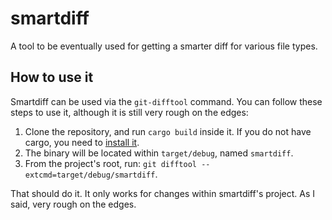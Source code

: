 # smartdiff
A tool to be eventually used for getting a smarter diff for various file types.

## How to use it

Smartdiff can be used via the `git-difftool` command. You can follow these steps to use it,
although it is still very rough on the edges:

1. Clone the repository, and run `cargo build` inside it. If you do not have cargo, you need
to [install it](https://crates.io/).
2. The binary will be located within `target/debug`, named `smartdiff`.
3. From the project's root, run: `git difftool --extcmd=target/debug/smartdiff`.

That should do it. It only works for changes within smartdiff's project. As I said, very rough on the edges.
